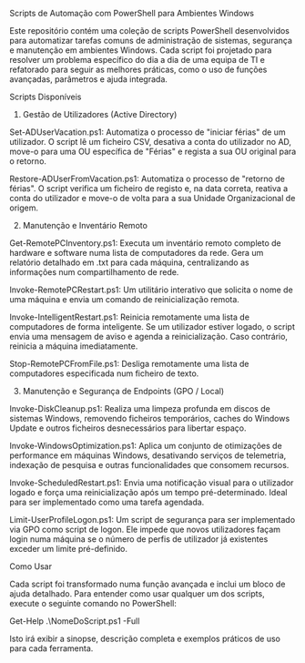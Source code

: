 Scripts de Automação com PowerShell para Ambientes Windows

Este repositório contém uma coleção de scripts PowerShell desenvolvidos para automatizar tarefas comuns de administração de sistemas, segurança e manutenção em ambientes Windows. Cada script foi projetado para resolver um problema específico do dia a dia de uma equipa de TI e refatorado para seguir as melhores práticas, como o uso de funções avançadas, parâmetros e ajuda integrada.

Scripts Disponíveis

1. Gestão de Utilizadores (Active Directory)

Set-ADUserVacation.ps1: Automatiza o processo de "iniciar férias" de um utilizador. O script lê um ficheiro CSV, desativa a conta do utilizador no AD, move-o para uma OU específica de "Férias" e regista a sua OU original para o retorno.

Restore-ADUserFromVacation.ps1: Automatiza o processo de "retorno de férias". O script verifica um ficheiro de registo e, na data correta, reativa a conta do utilizador e move-o de volta para a sua Unidade Organizacional de origem.

2. Manutenção e Inventário Remoto

Get-RemotePCInventory.ps1: Executa um inventário remoto completo de hardware e software numa lista de computadores da rede. Gera um relatório detalhado em .txt para cada máquina, centralizando as informações num compartilhamento de rede.

Invoke-RemotePCRestart.ps1: Um utilitário interativo que solicita o nome de uma máquina e envia um comando de reinicialização remota.

Invoke-IntelligentRestart.ps1: Reinicia remotamente uma lista de computadores de forma inteligente. Se um utilizador estiver logado, o script envia uma mensagem de aviso e agenda a reinicialização. Caso contrário, reinicia a máquina imediatamente.

Stop-RemotePCFromFile.ps1: Desliga remotamente uma lista de computadores especificada num ficheiro de texto.

3. Manutenção e Segurança de Endpoints (GPO / Local)

Invoke-DiskCleanup.ps1: Realiza uma limpeza profunda em discos de sistemas Windows, removendo ficheiros temporários, caches do Windows Update e outros ficheiros desnecessários para libertar espaço.

Invoke-WindowsOptimization.ps1: Aplica um conjunto de otimizações de performance em máquinas Windows, desativando serviços de telemetria, indexação de pesquisa e outras funcionalidades que consomem recursos.

Invoke-ScheduledRestart.ps1: Envia uma notificação visual para o utilizador logado e força uma reinicialização após um tempo pré-determinado. Ideal para ser implementado como uma tarefa agendada.

Limit-UserProfileLogon.ps1: Um script de segurança para ser implementado via GPO como script de logon. Ele impede que novos utilizadores façam login numa máquina se o número de perfis de utilizador já existentes exceder um limite pré-definido.

Como Usar

Cada script foi transformado numa função avançada e inclui um bloco de ajuda detalhado. Para entender como usar qualquer um dos scripts, execute o seguinte comando no PowerShell:

Get-Help .\NomeDoScript.ps1 -Full


Isto irá exibir a sinopse, descrição completa e exemplos práticos de uso para cada ferramenta.
